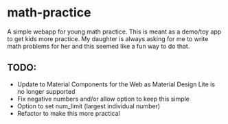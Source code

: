 # math-practice

A simple webapp for young math practice. This is meant as a demo/toy app to get kids more practice. My daughter is always asking for me to write math problems for her and this seemed like a fun way to do that.

## TODO:

-   Update to Material Components for the Web as Material Design Lite is no longer supported
-   Fix negative numbers and/or allow option to keep this simple
-   Option to set num_limit (largest individual number)
-   Refactor to make this more practical
